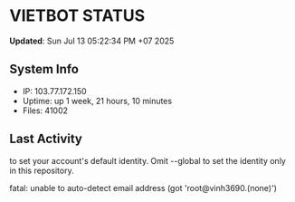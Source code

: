 # VIETBOT STATUS
**Updated**: Sun Jul 13 05:22:34 PM +07 2025

## System Info
- IP: 103.77.172.150
- Uptime: up 1 week, 21 hours, 10 minutes
- Files: 41002

## Last Activity

to set your account's default identity.
Omit --global to set the identity only in this repository.

fatal: unable to auto-detect email address (got 'root@vinh3690.(none)')
